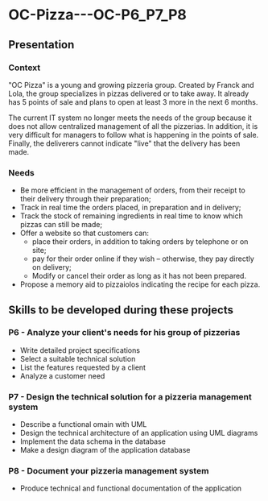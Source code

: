 # OC-Pizza---OC-P6_P7_P8
## Presentation
### Context
"OC Pizza" is a young and growing pizzeria group. Created by Franck and Lola, the group specializes in pizzas delivered or to take away. It already has 5 points of sale and plans to open at least 3 more in the next 6 months.

The current IT system no longer meets the needs of the group because it does not allow centralized management of all the pizzerias.
In addition, it is very difficult for managers to follow what is happening in the points of sale.
Finally, the deliverers cannot indicate "live" that the delivery has been made.

### Needs
- Be more efficient in the management of orders, from their receipt to their delivery through their preparation;
- Track in real time the orders placed, in preparation and in delivery;
- Track the stock of remaining ingredients in real time to know which pizzas can still be made;
- Offer a website so that customers can:
  - place their orders, in addition to taking orders by telephone or on site;
  - pay for their order online if they wish – otherwise, they pay directly on delivery;
  - Modify or cancel their order as long as it has not been prepared.
- Propose a memory aid to pizzaiolos indicating the recipe for each pizza.

## Skills to be developed during these projects
### P6 - Analyze your client's needs for his group of pizzerias
- Write detailed project specifications
- Select a suitable technical solution
- List the features requested by a client
- Analyze a customer need

### P7 - Design the technical solution for a pizzeria management system
- Describe a functional omain with UML
- Design the technical architecture of an application using UML diagrams
- Implement the data schema in the database
- Make a design diagram of the application database

### P8 - Document your pizzeria management system
- Produce technical and functional documentation of the application
